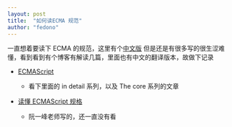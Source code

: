 ```yaml
---
layout: post
title:  "如何读ECMA 规范"
author: "fedono"
---
```


一直想着要读下 ECMA 的规范，这里有个[中文版](http://yanhaijing.com/es5/#about) 但是还是有很多写的很生涩难懂，看到看到有个博客有解读几篇，里面也有中文的翻译版本，故做下记录

- [ECMAScript](http://dmitrysoshnikov.com/ecmascript/)
  - 看下里面的 in detail 系列，以及 The core 系列的文章

- [读懂 ECMAScript 规格](https://es6.ruanyifeng.com/#docs/spec) 
  - 阮一峰老师写的，还一直没有看

